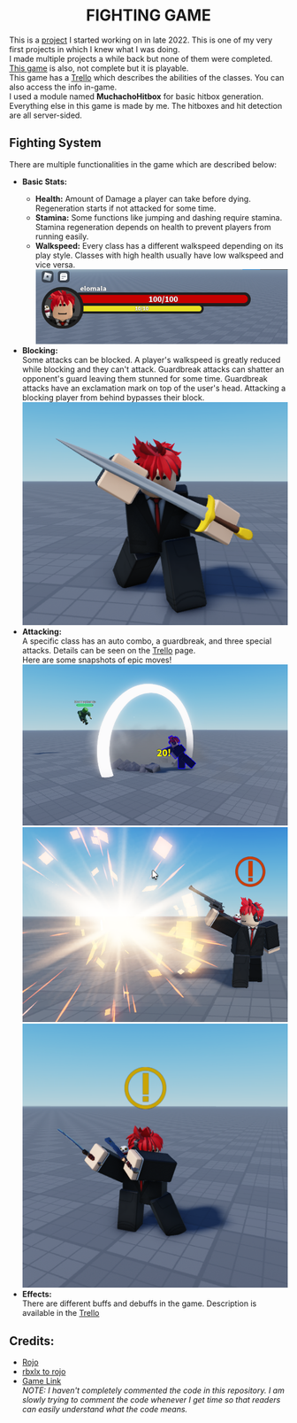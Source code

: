<h1 align="center">FIGHTING GAME</h1>
This is a <a href="https://www.roblox.com/games/2166055981/Fighting-game">project</a> I started working on in late 2022. This is one of my very first projects in which I knew what I was doing.<br>
I made multiple projects a while back but none of them were completed. <a href="https://www.roblox.com/games/2166055981/Fighting-game">This game</a> is also, not complete but it is playable.
<br>This game has a <a href="https://trello.com/b/XfQLXXVA/fighting-game">Trello</a> which describes the abilities of the classes. You can also access the info in-game.<br>
I used a module named <b>MuchachoHitbox</b> for basic hitbox generation. Everything else in this game is made by me. The hitboxes and hit detection are all server-sided.
<h2>Fighting System</h2>
There are multiple functionalities in the game which are described below:<br>
<ul>
    <li><b>Basic Stats:</b></li>
    <ul> 
      <li><b>Health:</b> Amount of Damage a player can take before dying. Regeneration starts if not attacked for some time.</li>
      <li><b>Stamina:</b> Some functions like jumping and dashing require stamina. Stamina regeneration depends on health to prevent players from running easily.</li>
      <li><b>Walkspeed:</b> Every class has a different walkspeed depending on its play style. Classes with high health usually have low walkspeed and vice versa.</li><img src="/Pictures/Basic.png" alt="basic" title="Basic Stuff">
    </ul>
    <li><b>Blocking:</b></li>
    Some attacks can be blocked. A player's walkspeed is greatly reduced while blocking and they can't attack. Guardbreak attacks can shatter an opponent's guard leaving them stunned for some time. Guardbreak attacks have an exclamation mark on top of the user's head. Attacking a blocking player from behind bypasses their block.<br>
    <img src="/Pictures/Blocking.png" alt="Block" title="Sword dude defending himself">
    <li><b>Attacking:</b></li>
  A specific class has an auto combo, a guardbreak, and three special attacks. Details can be seen on the <a href="https://trello.com/b/XfQLXXVA/fighting-game">Trello</a> page.<br>
    Here are some snapshots of epic moves!
    <img src="/Pictures/PoorZombie.png" alt="Zombie" title="Poor Zombie getting hit by big punch!">
    <img src="/Pictures/sheriff.jpg" alt="sheriff" title="Sherrif using his guardbreak">
    <img src="/Pictures/Savage.png" alt="Savage" title="Savage charging his attack">
    <li><b>Effects:</b></li>
    There are different buffs and debuffs in the game. Description is available in the <a href="https://trello.com/c/rA2oXg8P/5-effects">Trello</a>
</ul>
<h2><b>Credits:</b></h2>
<ul>
    <li><b></b><a href="https://rojo.space/">Rojo</a></li>
    <li><b></b><a href="https://github.com/rojo-rbx/rbxlx-to-rojo">rbxlx to rojo</a></li>
    <li><b></b><a href="https://www.roblox.com/games/2166055981/Fighting-game">Game Link</a></li>
    <i>NOTE: I haven't completely commented the code in this repository. I am slowly trying to comment the code whenever I get time so that readers can easily understand what the code means.</i>
</ul>
